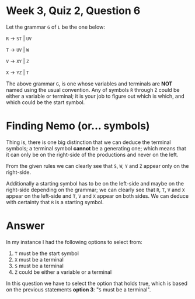 # Week 3, Quiz 2, Question 6

Let the grammar `G` of `L` be the one below:

`R` → `ST` | `UV`

`T` → `UV` | `W`

`V` → `XY` | `Z`

`X` → `YZ` | `T`

The above grammar `G`, is one whose variables and terminals are **NOT** named using the usual convention. 
Any of symbols `R` through `Z` could be either a variable or terminal; it is your job to figure out which is 
which, and which could be the start symbol.

# Finding Nemo (or... symbols)

Thing is, there is one big distinction that we can deduce the terminal symbols; a terminal symbol **cannot** be
a generating one; which means that it can only be on the right-side of the productions and never on the left.

From the given rules we can clearly see that `S`, `W`, `Y` and `Z` appear only on the right-side.

Additionally a starting symbol has to be on the left-side and maybe on the right-side depending on the grammar;
we can clearly see that `R`, `T`, `V` and `X` appear on the left-side and `T`, `V` and `X` appear on both sides.
We can deduce with certainty that `R` is a starting symbol.

# Answer

In my instance I had the following options to select from:

 1. `T` must be the start symbol
 2. `X` must be a terminal
 3. `S` must be a terminal
 4. `Z` could be either a variable or a terminal
 

In this question we have to select the option that holds true, which is 
based on the previous statements **option 3**: "`S` must be a terminal".